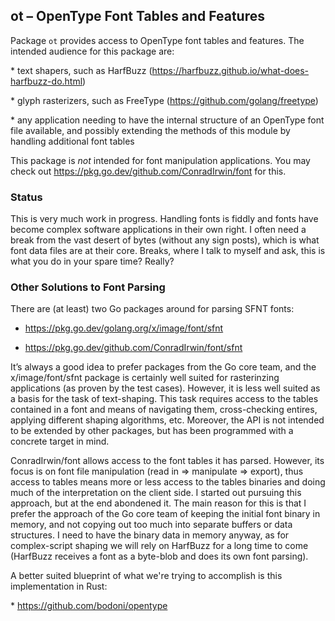 
ot – OpenType Font Tables and Features
---------------------------------------

Package `ot` provides access to OpenType font tables and features.
The intended audience for this package are:

   *︎ text shapers, such as HarfBuzz (https://harfbuzz.github.io/what-does-harfbuzz-do.html)

   *︎ glyph rasterizers, such as FreeType (https://github.com/golang/freetype)

   *︎ any application needing to have the internal structure of an OpenType font file
   available, and possibly extending the methods of this module by handling additional font tables

This package is *not* intended for font manipulation applications. You may check out
https://pkg.go.dev/github.com/ConradIrwin/font
for this.

### Status

This is very much work in progress.
Handling fonts is fiddly and fonts have become complex software
applications in their own right. I often need a break from the vast desert of
bytes (without any sign posts), which is what font data files are at their core. Breaks,
where I talk to myself and ask, this is what you do in your spare time? Really?

### Other Solutions to Font Parsing

There are (at least) two Go packages around for parsing SFNT fonts:

   * https://pkg.go.dev/golang.org/x/image/font/sfnt

   * https://pkg.go.dev/github.com/ConradIrwin/font/sfnt

It’s always a good idea to prefer packages from the Go core team, and the
x/image/font/sfnt package is certainly well suited for rasterinzing applications
(as proven by the test cases). However, it is less well suited as a basis for
the task of text-shaping. This task requires access to the tables contained in
a font and means of navigating them, cross-checking entires, applying different
shaping algorithms, etc. Moreover, the API is not intended to be extended by
other packages, but has been programmed with a concrete target in mind.

ConradIrwin/font allows access to the font tables it has parsed. However, its
focus is on font file manipulation (read in ⇒ manipulate ⇒ export), thus
access to tables means more or less access to the tables binaries and
doing much of the interpretation on the client side. I started out pursuing this
approach, but at the end abondened it. The main reason for this is that I
prefer the approach of the Go core team of keeping the initial font binary
in memory, and not copying out too much into separate buffers or data structures.
I need to have the binary data in memory anyway, as for complex-script shaping
we will rely on HarfBuzz for a long time to come (HarfBuzz receives a font
as a byte-blob and does its own font parsing).

A better suited blueprint of what we're trying to accomplish is this implementation
in Rust:

   *︎ https://github.com/bodoni/opentype

